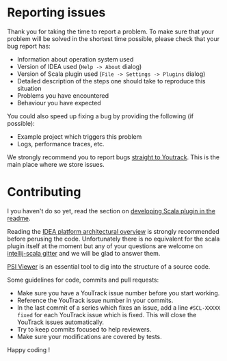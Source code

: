 # Reporting issues

Thank you for taking the time to report a problem. To make sure that your
problem will be solved in the shortest time possible, please check that your bug
report has:

- Information about operation system used
- Version of IDEA used (`Help -> About` dialog)
- Version of Scala plugin used (`File -> Settings -> Plugins` dialog)
- Detailed description of the steps one should take to reproduce this situation
- Problems you have encountered
- Behaviour you have expected

You could also speed up fixing a bug by providing the following (if possible):

- Example project which triggers this problem
- Logs, performance traces, etc.

We strongly recommend you to report bugs [straight to Youtrack](https://youtrack.jetbrains.com/issues/SCL#newissue). 
This is the main place where we store issues.

# Contributing

I you haven't do so yet, read the section on 
[developing Scala plugin in the readme](https://github.com/JetBrains/intellij-scala#developing-scala-plugin).

Reading the [IDEA platform architectural overview](https://www.jetbrains.org/intellij/sdk/docs/basics/architectural_overview.html)
is strongly recommended before perusing the code. Unfortunately there is no
equivalent for the scala plugin itself at the moment but any of your questions
are welcome on [intellij-scala gitter](https://gitter.im/JetBrains/intellij-scala)
and we will be glad to answer them.

[PSI Viewer](https://www.jetbrains.com/help/idea/psi-viewer.html) is an essential tool to
dig into the structure of a source code.

Some guidelines for code, commits and pull requests:
- Make sure you have a YouTrack issue number before you start working.
- Reference the YouTrack issue number in your commits.
- In the last commit of a series which fixes an issue, add a line `#SCL-XXXXX fixed` for each YouTrack
  issue which is fixed. This will close the YouTrack issues automatically.
- Try to keep commits focused to help reviewers.
- Make sure your modifications are covered by tests.

Happy coding !

